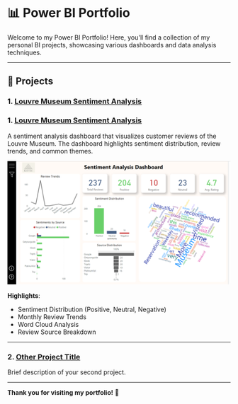 # 📊 Power BI Portfolio

Welcome to my Power BI Portfolio! Here, you'll find a collection of my personal BI projects, showcasing various dashboards and data analysis techniques.

---

## 🚀 **Projects**

### 1. [Louvre Museum Sentiment Analysis](./Sentiment_Analysis_Dashboard/)
### 1. [Louvre Museum Sentiment Analysis](./sentiment_analysis_dashboard/)

A sentiment analysis dashboard that visualizes customer reviews of the Louvre Museum. The dashboard highlights sentiment distribution, review trends, and common themes.

![Louvre Dashboard](/sentiment_analysis_preview.png)

**Highlights**:
- Sentiment Distribution (Positive, Neutral, Negative)
- Monthly Review Trends
- Word Cloud Analysis
- Review Source Breakdown

---

### 2. [Other Project Title](./Other-Project/README.md)

Brief description of your second project.

---

**Thank you for visiting my portfolio!** 🚀
